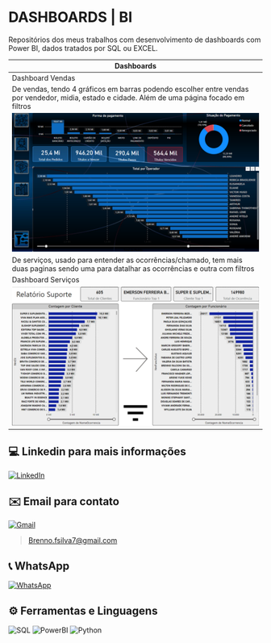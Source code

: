 # DASHBOARDS | BI

Repositórios dos meus trabalhos com desenvolvimento de dashboards com Power BI, dados tratados por SQL ou EXCEL.


|Dashboards|
|----------|
|Dashboard Vendas|
|De vendas, tendo 4 gráficos em barras podendo escolher entre vendas por vendedor, midia, estado e cidade. Além de uma página focado em filtros|
|![Foto do Dashboard](https://github.com/bfsilva7/BI_Projects/blob/main/Dash_vendas.png?raw=true)|
|De serviços, usado para entender as ocorrências/chamado, tem mais duas paginas sendo uma para datalhar as ocorrências e outra com filtros|
|Dashboard Serviços|
|![Foto do Dashboard](https://github.com/bfsilva7/BI_Projects/blob/main/Dash_serv1.png)|


## 💻 Linkedin para mais informações
[![LinkedIn](https://img.shields.io/badge/LinkedIn-0077B5?style=for-the-badge&logo=linkedin&logoColor=white)](https://www.linkedin.com/in/brenno-silva-657a3b1bb/)

## ✉️ Email para contato
[![Gmail](https://img.shields.io/badge/Gmail-333333?style=for-the-badge&logo=gmail&logoColor=red)](mailto:Brenno.fsilva7@gmail.com)
> Brenno.fsilva7@gmail.com

## 📞 WhatsApp
[![WhatsApp](https://img.shields.io/badge/WhatsApp-25D366?style=for-the-badge&logo=whatsapp&logoColor=white)](https://wa.me/5511912435121)

## ⚙️ Ferramentas e Linguagens
![SQL](https://img.shields.io/badge/SQL-3670A0?style=for-the-badge&logo=SQL&logoColor=ffdd54)
![PowerBI](https://img.shields.io/badge/power_BI-3670A0?style=for-the-badge&logo=powerBI&logoColor=ffdd54)
![Python](https://img.shields.io/badge/python-3670A0?style=for-the-badge&logo=pytho&logoColor=ffdd54)
